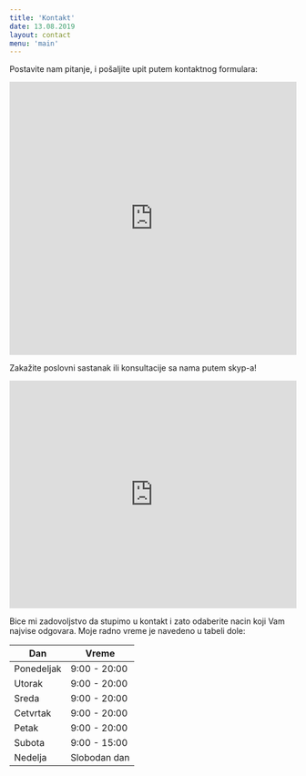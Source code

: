 ```yaml
---
title: 'Kontakt'
date: 13.08.2019
layout: contact
menu: 'main'
---
```

Postavite nam pitanje, i pošaljite upit putem kontaktnog formulara:
<iframe width="640px" height= "480px" src= "https://forms.office.com/Pages/ResponsePage.aspx?id=_5HdaUaJiEGy9_dS75T3_nnfiYesK5VKlperZGeluy5UQjRBMVRPNjZJMVNXNFAyS0VBREFYMEsyNi4u&lang=sr-latn-RS&embed=true" frameborder= "0" marginwidth= "0" marginheight= "0" style= "border: none; width:100%; max-height:100vh" allowfullscreen webkitallowfullscreen mozallowfullscreen msallowfullscreen> </iframe>

Zakažite poslovni sastanak ili konsultacije sa nama putem skyp-a!
<iframe src='https://outlook.office365.com/owa/calendar/PoslovnaagencijaAbacus1@aba.rs/bookings/' width='100%' height='400px' scrolling='yes' style='border:0'></iframe>



Bice mi zadovoljstvo da stupimo u kontakt i zato odaberite nacin koji Vam najvise odgovara. Moje radno vreme je navedeno u tabeli dole:

| Dan       | Vreme           |
| --------- | --------------- |
| Ponedeljak| 9:00 - 20:00    |
| Utorak    | 9:00 - 20:00    |
| Sreda     | 9:00 - 20:00    |
| Cetvrtak  | 9:00 - 20:00    |
| Petak     | 9:00 - 20:00    |
| Subota    | 9:00 - 15:00    |
| Nedelja   | Slobodan dan    |
